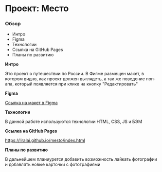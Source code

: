 # Проект: Место

### Обзор

* Интро
* Figma
* Технологии
* Ссылка на GitHub Pages
* Планы по развитию

**Интро**

Это проект о путешествии по России. В Фигме размещен макет, в котором видно, как проект должен выглядеть, а так же поведение поп-апа, который появляется при клике на кнопку "Редактировать"

**Figma**

[Ссылка на макет в Figma](https://www.figma.com/file/2cn9N9jSkmxD84oJik7xL7/JavaScript.-Sprint-4?node-id=0%3A1)

**Технологии**

В данной работе используются технологии HTML, CSS, JS и БЭМ

**Ссылка на GitHub Pages**

https://liralai.github.io/mesto/index.html

**Планы по развитию**

В дальнейшем планиурется добавить возможность лайкать фотографии и добавлять новые карточки с фотографиями
